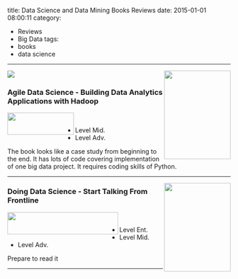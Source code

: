 title: Data Science and Data Mining Books Reviews
date: 2015-01-01 08:00:11
category:
 - Reviews
 - Big Data
tags:
 - books
 - data science
---
![](/images/Data-Scientist.jpg)
<a href="http://shop.oreilly.com/product/0636920025054.do?sortby=bestSellers" target="_blank"><img src="/images/AgileDataScience.jpg" width="150" height="200" align ="right"  /></a>

### Agile Data Science - Building Data Analytics Applications with Hadoop 
<img src="/images/2.5star.png" width="150" height="50" align ="left" /></br>

* Level Mid.   
* Level Adv. 

The book looks like a case study from beginning to the end. It has lots of code covering implementation of one big data project. It requires coding skills of Python.
___
<a href="http://shop.oreilly.com/product/0636920028529.do" target="_blank"><img src="/images/doingdatascience.jpg" width="150" height="200" align ="right" /></a>

### Doing Data Science - Start Talking From Frontline 
<img src="/images/4.5star.png" width="250" height="50" align ="left" /></br>

* Level Ent.   
* Level Mid.   
* Level Adv. 

Prepare to read it
___